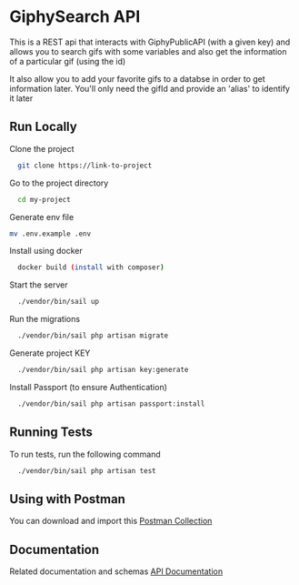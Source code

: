 
# GiphySearch API

This is a REST api that interacts with GiphyPublicAPI (with a given key) and allows you to search gifs with some variables and also get the information of a particular gif (using the id)

It also allow you to add your favorite gifs to a databse in order to get information later. You'll only need the gifId and provide an 'alias' to identify it later



## Run Locally

Clone the project

```bash
  git clone https://link-to-project
```

Go to the project directory

```bash
  cd my-project
```

Generate env file
```bash
mv .env.example .env
```

Install using docker



```bash
  docker build (install with composer)
```

Start the server

```bash
  ./vendor/bin/sail up
```

Run the migrations

```bash
  ./vendor/bin/sail php artisan migrate
```

Generate project KEY

```bash
  ./vendor/bin/sail php artisan key:generate
```

Install Passport (to ensure Authentication)
```bash
  ./vendor/bin/sail php artisan passport:install
```

## Running Tests

To run tests, run the following command

```bash
  ./vendor/bin/sail php artisan test
```

## Using with Postman

You can download and import this [Postman Collection](doc/Giphy_Search_API.postman_collection.json') 

## Documentation

Related documentation and schemas [API Documentation](doc/API_Documentation.pdf)

